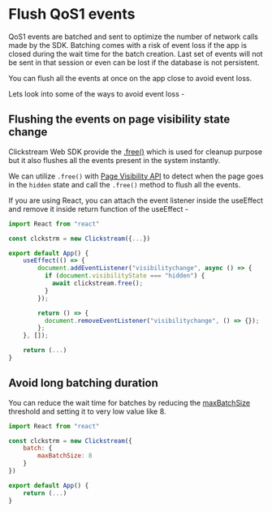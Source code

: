 # Flush QoS1 events

QoS1 events are batched and sent to optimize the number of network calls made by the SDK. Batching comes with a risk of event loss if the app is closed during the wait time for the batch creation. Last set of events will not be sent in that session or even can be lost if the database is not persistent.

You can flush all the events at once on the app close to avoid event loss.

Lets look into some of the ways to avoid event loss -

## Flushing the events on page visibility state change

Clickstream Web SDK provide the [.free()](https://github.com/gojek/clickstream-web/blob/main/docs/reference/methods.md#free) which is used for cleanup purpose but it also flushes all the events present in the system instantly.

We can utilize `.free()` with [Page Visibility API](https://developer.mozilla.org/en-US/docs/Web/API/Page_Visibility_API) to detect when the page goes in the `hidden` state and call the `.free()` method to flush all the events.

If you are using React, you can attach the event listener inside the useEffect and remove it inside return function of the useEffect -

```js
import React from "react"

const clckstrm = new Clickstream({...})

export default App() {
    useEffect(() => {
        document.addEventListener("visibilitychange", async () => {
          if (document.visibilityState === "hidden") {
            await clickstream.free();
          }
        });

        return () => {
          document.removeEventListener("visibilitychange", () => {});
        };
    }, []);

    return (...)
}
```

## Avoid long batching duration

You can reduce the wait time for batches by reducing the [maxBatchSize](https://github.com/gojek/clickstream-web/blob/main/docs/reference/options.md#maxbatchsize) threshold and setting it to very low value like 8.

```js
import React from "react"

const clckstrm = new Clickstream({
    batch: {
        maxBatchSize: 8
    }
})

export default App() {
    return (...)
}
```
